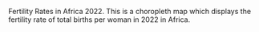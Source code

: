 Fertility Rates in Africa 2022.
This is a choropleth map which displays the fertility rate of total births per woman in 2022 in Africa. 
